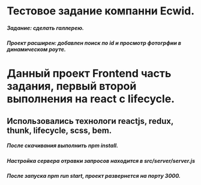# Тестовое задание компанни Ecwid.
##### Задание: сделать галлерею.
##### Проект расширен: добавлен поиск по id и просмотр фотогрфии в динамическом роуте.
# Данный проект Frontend часть задания, первый второй выполнения на react с lifecycle.
## Использовались технологи reactjs, redux, thunk, lifecycle, scss, bem.
##### После скачивания выполнить npm install.
##### Настройка сервера отравки запросов находится в src/server/server.js
##### После запуска npm run start, проект развернется на порту 3000.
